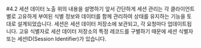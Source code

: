 #4.2 세션 데이터 노출
 위의 내용을 설명하기 앞서 간단하게 세션 관리는 각 클라이언트별로 고유하게 부여된 식별 정보와 데이터를 함께 관리하여 상태를 유지하는 기능을 토대로 설계되었습니다. 세션은 세션 데이터 저장소에 보관되고, 각 요청마다 업데이트됩니다. 고유 식별자로 세션 데이터 저장소의 특정 레코드를 구별하기 때문에 세션 식별자 또는 세션ID(Session Identifier)가 있습니다.